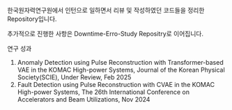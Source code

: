 한국원자력연구원에서 인턴으로 일하면서 리뷰 및 작성하였던 코드들을 정리한 Repository입니다.

추가적으로 진행한 사항은 Downtime-Erro-Study Repositry로 이어집니다.

연구 성과
1. Anomaly Detection using Pulse Reconstruction with Transformer-based VAE in the KOMAC High-power Systems, Journal of the Korean Physical Society(SCIE), Under Review, Feb 2025
2. Fault Detection using Pulse Reconstruction with CVAE in the KOMAC High-power Systems, The 26th International Conference on Accelerators and Beam Utilizations, Nov 2024
